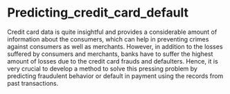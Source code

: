 # Predicting_credit_card_default
Credit card data is quite insightful and provides a considerable amount of information about the consumers, which can help in preventing crimes against consumers as well as merchants. However, in addition to the losses suffered by consumers and merchants, banks have to suffer the highest amount of losses due to the credit card frauds and defaulters.  Hence, it is very crucial to develop a method to solve this pressing problem by predicting fraudulent behavior or default in payment using the records from past transactions.

